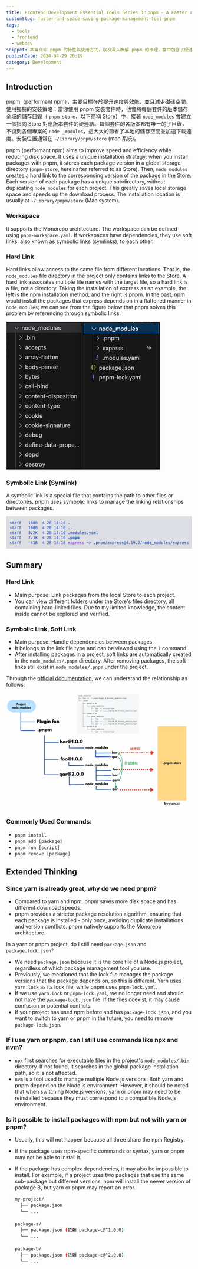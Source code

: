 ```yaml
---
title: Frontend Development Essential Tools Series 3：pnpm - A Faster and More Space-Efficient Package Management Solution
customSlug: faster-and-space-saving-package-management-tool-pnpm
tags:
  - tools
  - frontend
  - webdev
snippet: 本篇介紹 pnpm 的特性與使用方式，以及深入瞭解 pnpm 的原理，當中包含了硬連結與符號連結的概念。
publishDate: 2024-04-29 20:19
category: Development
---
```


## Introduction
pnpm（performant npm），主要目標在於提升速度與效能，並且減少磁碟空間。使用獨特的安裝策略：當你使用 pnpm 安裝套件時，他會將每個套件的版本儲存全域的儲存目錄（ `pnpm-store`，以下簡稱 Store）中，接著 `node_modules` 會建立一個指向 Store 對應版本套件的硬連結。每個套件的各版本都有唯一的子目錄，不復刻各個專案的 `node _modules`，這大大的節省了本地的儲存空間並加速下載速度。安裝位置通常在 `~/Library/pnpm/store` (mac 系統)。

pnpm (performant npm) aims to improve speed and efficiency while reducing disk space. It uses a unique installation strategy: when you install packages with pnpm, it stores each package version in a global storage directory (`pnpm-store`, hereinafter referred to as Store). Then, `node_modules` creates a hard link to the corresponding version of the package in the Store. Each version of each package has a unique subdirectory, without duplicating `node_modules` for each project. This greatly saves local storage space and speeds up the download process. The installation location is usually at `~/Library/pnpm/store` (Mac system).

### Workspace
It supports the Monorepo architecture. The workspace can be defined using `pnpm-workspace.yaml`. If workspaces have dependencies, they use soft links, also known as symbolic links (symlinks), to each other.

### Hard Link
Hard links allow access to the same file from different locations. That is, the `node_modules` file directory in the project only contains links to the Store. A hard link associates multiple file names with the target file, so a hard link is a file, not a directory.
Taking the installation of express as an example, the left is the npm installation method, and the right is pnpm. In the past, npm would install the packages that express depends on in a flattened manner in `node_modules`; we can see from the figure below that pnpm solves this problem by referencing through symbolic links.

![npm-pnpm-archivist.png](npm-pnpm-archivist.png)

### Symbolic Link (Symlink)
A symbolic link is a special file that contains the path to other files or directories. pnpm uses symbolic links to manage the linking relationships between packages.

![symlink-refer.png](symlink-refer.png)

## Summary

### Hard Link

- Main purpose: Link packages from the local Store to each project.
- You can view different folders under the Store's files directory, all containing hard-linked files. Due to my limited knowledge, the content inside cannot be explored and verified.

### Symbolic Link, Soft Link

- Main purpose: Handle dependencies between packages.
- It belongs to the link file type and can be viewed using the `l` command.
- After installing packages in a project, soft links are automatically created in the `node_modules/.pnpm` directory. After removing packages, the soft links still exist in `node_modules/.pnpm` under the project.

Through the [official documentation](https://pnpm.io/zh-TW/symlinked-node-modules-structure), we can understand the relationship as follows:

![illustration-of-the-principle-of-pnpm.png](illustration-of-the-principle-of-pnpm.png)

### Commonly Used Commands:

- `pnpm install`
- `pnpm add [package]`
- `pnpm run [script]`
- `pnpm remove [package]`

## Extended Thinking

### Since yarn is already great, why do we need pnpm?

- Compared to yarn and npm, pnpm saves more disk space and has different download speeds.
- pnpm provides a stricter package resolution algorithm, ensuring that each package is installed - only once, avoiding duplicate installations and version conflicts.
pnpm natively supports the Monorepo architecture.

In a yarn or pnpm project, do I still need `package.json` and `package.lock.json`?
- We need `package.json` because it is the core file of a Node.js project, regardless of which package management tool you use.
- Previously, we mentioned that the lock file manages the package versions that the package depends on, so this is different. Yarn uses `yarn.lock` as its lock file, while pnpm uses `pnpm-lock.yaml`.
- If we use `yarn.lock` or `pnpm-lock.yaml`, we no longer need and should not have the `package-lock.json` file. If the files coexist, it may cause confusion or potential conflicts.
- If your project has used npm before and has `package-lock.json`, and you want to switch to yarn or pnpm in the future, you need to remove `package-lock.json`.

### If I use yarn or pnpm, can I still use commands like npx and nvm?
- `npx` first searches for executable files in the project's `node_modules/.bin` directory. If not found, it searches in the global package installation path, so it is not affected.
- `nvm` is a tool used to manage multiple Node.js versions. Both yarn and pnpm depend on the Node.js environment. However, it should be noted that when switching Node.js versions, yarn or pnpm may need to be reinstalled because they must correspond to a compatible Node.js environment.

### Is it possible to install packages with npm but not with yarn or pnpm?

- Usually, this will not happen because all three share the npm Registry.
- If the package uses npm-specific commands or syntax, yarn or pnpm may not be able to install it.
- If the package has complex dependencies, it may also be impossible to install. For example, if a project uses two packages that use the same sub-package but different versions, npm will install the newer version of package B, but yarn or pnpm may report an error.

  ```bash
  my-project/
    ├── package.json
    └── ...
  
  package-a/
    ├── package.json (依賴 package-c@^1.0.0)
    └── ...
  
  package-b/
    ├── package.json (依賴 package-c@^2.0.0)
    └── ...
  ```